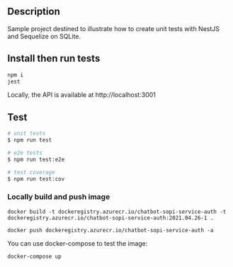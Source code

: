 ## Description

Sample project destined to illustrate how to create unit tests with NestJS and Sequelize on SQLite.

## Install then run tests

```bash
npm i
jest
```

Locally, the API is available at http://localhost:3001

## Test

```bash
# unit tests
$ npm run test

# e2e tests
$ npm run test:e2e

# test coverage
$ npm run test:cov
```

### Locally build and push image

```shell
docker build -t dockeregistry.azurecr.io/chatbot-sopi-service-auth -t dockeregistry.azurecr.io/chatbot-sopi-service-auth:2021.04.26-1 .
```

```shell
docker push dockeregistry.azurecr.io/chatbot-sopi-service-auth -a
```

You can use docker-compose to test the image:

```shell
docker-compose up
```
